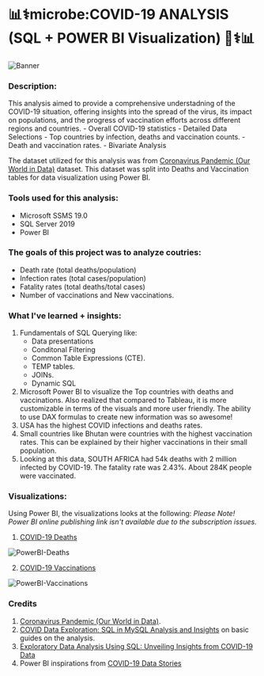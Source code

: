 # :bar_chart::medical_symbol:microbe:COVID-19 ANALYSIS (SQL + POWER BI Visualization) :microbe::medical_symbol::bar_chart:

![Banner](https://github.com/yuunam97/covid-19-SQL-Analysis/blob/main/covid-banner.png?raw=true)

### Description:
This analysis aimed to provide a comprehensive understadning of the COVID-19 situation, offering insights into the spread of the virus, its impact on populations, and the progress of vaccination efforts across different regions and countries.
    - Overall COVID-19 statistics 
    - Detailed Data Selections
    - Top countries by infection, deaths and vaccination counts. 
    - Death and vaccination rates. 
    - Bivariate Analysis

The dataset utilized for this analysis was from [Coronavirus Pandemic (Our World in Data)](https://ourworldindata.org/coronavirus) dataset. This dataset was split into Deaths and Vaccination tables for data visualization using Power BI. 

### Tools used for this analysis:
- Microsoft SSMS 19.0
- SQL Server 2019
- Power BI

### The goals of this project was to analyze coutries:
- Death rate (total deaths/population)
- Infection rates (total cases/population)
- Fatality rates (total deaths/total cases)
- Number of vaccinations and New vaccinations.

### What I've learned + insights:
1. Fundamentals of SQL Querying like:
    - Data presentations
    - Conditonal Filtering
    - Common Table Expressions (CTE).
    - TEMP tables.
    - JOINs.
    - Dynamic SQL
2. Microsoft Power BI to visualize the Top countries with deaths and vaccinations. Also realized that compared to Tableau, it is more customizable in terms of the visuals and more user friendly. The ability to use DAX formulas to create new information was so awesome!
3. USA has the highest COVID infections and deaths rates. 
4. Small countries like Bhutan were countries with the highest vaccination rates. This can be explained by their higher vaccinations in their small population. 
5. Looking at this data, SOUTH AFRICA had 54k deaths with 2 million infected by COVID-19. The fatality rate was 2.43%. About 284K people were vaccinated. 

### Visualizations:
Using Power BI, the visualizations looks at the following:
_Please Note! Power BI online publishing link isn't available due to the subscription issues._

1. [COVID-19 Deaths](https://app.powerbi.com/reportEmbed?reportId=87b53381-bfe2-42e5-9da2-a640c0f4ac9c&autoAuth=true&ctid=92454335-564e-4ccf-b0b0-24445b8c03f7)

![PowerBI-Deaths](https://github.com/yuunam97/covid-19-SQL-Analysis/blob/main/powerbi-deaths.png?raw=true)

2. [COVID-19 Vaccinations](https://app.powerbi.com/reportEmbed?reportId=87b53381-bfe2-42e5-9da2-a640c0f4ac9c&autoAuth=true&ctid=92454335-564e-4ccf-b0b0-24445b8c03f7)

![PowerBI-Vaccinations](https://github.com/yuunam97/stroke-analysis/blob/main/powerbi-vaccination.png?raw=true)

### Credits
1. [Coronavirus Pandemic (Our World in Data)](https://ourworldindata.org/coronavirus).
2. [COVID Data Exploration: SQL in MySQL Analysis and Insights](https://www.linkedin.com/pulse/data-exploration-covid-project-using-sql-sheik-sha-ha-m/) on basic guides on the analysis.
3. [Exploratory Data Analysis Using SQL: Unveiling Insights from COVID-19 Data](https://medium.com/@aimanmaznan/exploratory-data-analysis-using-sql-unveiling-insights-from-covid-19-data-c1ec3fe7f132)
4. Power BI inspirations from [COVID-19 Data Stories](https://community.fabric.microsoft.com/t5/COVID-19-Data-Stories-Gallery/bd-p/pbi_covid19_datastories)